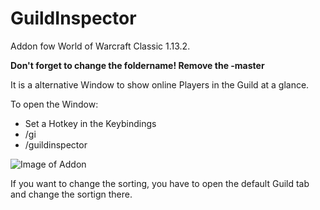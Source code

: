 # GuildInspector
Addon fow World of Warcraft Classic 1.13.2.

**Don't forget to change the foldername! Remove the -master**

It is a alternative Window to show online Players in the Guild at a glance.

To open the Window:
* Set a Hotkey in the Keybindings
* /gi
* /guildinspector

![Image of Addon](https://i.imgur.com/VzQevtz.png)

If you want to change the sorting, you have to open the default Guild tab and change the sortign there.
